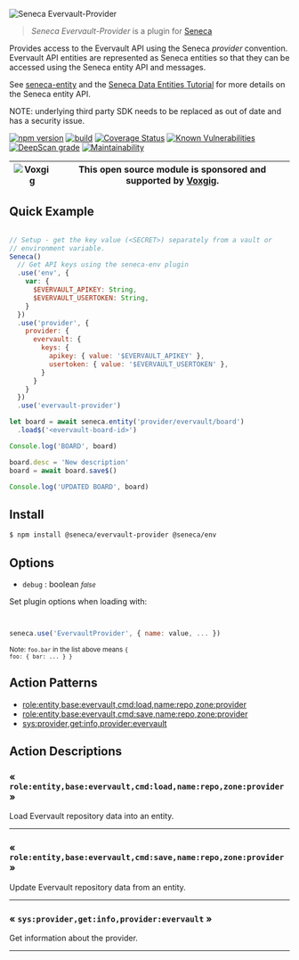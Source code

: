 ![Seneca Evervault-Provider](http://senecajs.org/files/assets/seneca-logo.png)

> _Seneca Evervault-Provider_ is a plugin for [Seneca](http://senecajs.org)


Provides access to the Evervault API using the Seneca *provider*
convention. Evervault API entities are represented as Seneca entities so
that they can be accessed using the Seneca entity API and messages.

See [seneca-entity](senecajs/seneca-entity) and the [Seneca Data
Entities
Tutorial](https://senecajs.org/docs/tutorials/understanding-data-entities.html) for more details on the Seneca entity API.

NOTE: underlying third party SDK needs to be replaced as out of date and has a security issue.

[![npm version](https://img.shields.io/npm/v/@seneca/evervault-provider.svg)](https://npmjs.com/package/@seneca/evervault-provider)
[![build](https://github.com/senecajs/seneca-evervault-provider/actions/workflows/build.yml/badge.svg)](https://github.com/senecajs/seneca-evervault-provider/actions/workflows/build.yml)
[![Coverage Status](https://coveralls.io/repos/github/senecajs/seneca-evervault-provider/badge.svg?branch=main)](https://coveralls.io/github/senecajs/seneca-evervault-provider?branch=main)
[![Known Vulnerabilities](https://snyk.io/test/github/senecajs/seneca-evervault-provider/badge.svg)](https://snyk.io/test/github/senecajs/seneca-evervault-provider)
[![DeepScan grade](https://deepscan.io/api/teams/5016/projects/19462/branches/505954/badge/grade.svg)](https://deepscan.io/dashboard#view=project&tid=5016&pid=19462&bid=505954)
[![Maintainability](https://api.codeclimate.com/v1/badges/f76e83896b731bb5d609/maintainability)](https://codeclimate.com/github/senecajs/seneca-evervault-provider/maintainability)


| ![Voxgig](https://www.voxgig.com/res/img/vgt01r.png) | This open source module is sponsored and supported by [Voxgig](https://www.voxgig.com). |
|---|---|


## Quick Example


```js

// Setup - get the key value (<SECRET>) separately from a vault or
// environment variable.
Seneca()
  // Get API keys using the seneca-env plugin
  .use('env', {
    var: {
      $EVERVAULT_APIKEY: String,
      $EVERVAULT_USERTOKEN: String,
    }
  })
  .use('provider', {
    provider: {
      evervault: {
        keys: {
          apikey: { value: '$EVERVAULT_APIKEY' },
          usertoken: { value: '$EVERVAULT_USERTOKEN' },
        }
      }
    }
  })
  .use('evervault-provider')

let board = await seneca.entity('provider/evervault/board')
  .load$('<evervault-board-id>')

Console.log('BOARD', board)

board.desc = 'New description'
board = await board.save$()

Console.log('UPDATED BOARD', board)

```

## Install

```sh
$ npm install @seneca/evervault-provider @seneca/env
```



<!--START:options-->


## Options

* `debug` : boolean <i><small>false</small></i>


Set plugin options when loading with:
```js


seneca.use('EvervaultProvider', { name: value, ... })


```


<small>Note: <code>foo.bar</code> in the list above means 
<code>{ foo: { bar: ... } }</code></small> 



<!--END:options-->

<!--START:action-list-->


## Action Patterns

* [role:entity,base:evervault,cmd:load,name:repo,zone:provider](#-roleentitybaseevervaultcmdloadnamerepozoneprovider-)
* [role:entity,base:evervault,cmd:save,name:repo,zone:provider](#-roleentitybaseevervaultcmdsavenamerepozoneprovider-)
* [sys:provider,get:info,provider:evervault](#-sysprovidergetinfoproviderevervault-)


<!--END:action-list-->

<!--START:action-desc-->


## Action Descriptions

### &laquo; `role:entity,base:evervault,cmd:load,name:repo,zone:provider` &raquo;

Load Evervault repository data into an entity.



----------
### &laquo; `role:entity,base:evervault,cmd:save,name:repo,zone:provider` &raquo;

Update Evervault repository data from an entity.



----------
### &laquo; `sys:provider,get:info,provider:evervault` &raquo;

Get information about the provider.



----------


<!--END:action-desc-->
